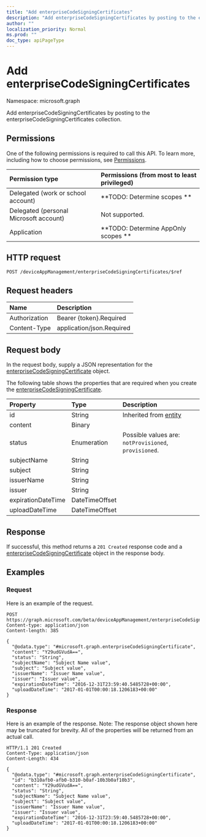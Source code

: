 ```yaml
---
title: "Add enterpriseCodeSigningCertificates"
description: "Add enterpriseCodeSigningCertificates by posting to the enterpriseCodeSigningCertificates collection."
author: ""
localization_priority: Normal
ms.prod: ""
doc_type: apiPageType
---
```


# Add enterpriseCodeSigningCertificates

Namespace: microsoft.graph

Add enterpriseCodeSigningCertificates by posting to the enterpriseCodeSigningCertificates collection.

## Permissions
One of the following permissions is required to call this API. To learn more, including how to choose permissions, see [Permissions](/concepts/permissions-reference.md).

|Permission type|Permissions (from most to least privileged)|
|:---|:---|
|Delegated (work or school account)|**TODO: Determine scopes **|
|Delegated (personal Microsoft account)|Not supported.|
|Application|**TODO: Determine AppOnly scopes **|

## HTTP request
<!-- {
  "blockType": "ignored"
}
-->
``` http
POST /deviceAppManagement/enterpriseCodeSigningCertificates/$ref
```

## Request headers
|Name|Description|
|:---|:---|
|Authorization|Bearer {token}.Required|
|Content-Type|application/json.Required|

## Request body
In the request body, supply a JSON representation for the [enterpriseCodeSigningCertificate](../resources/enterprisecodesigningcertificate.md) object.

The following table shows the properties that are required when you create the [enterpriseCodeSigningCertificate](../resources/enterprisecodesigningcertificate.md).

|Property|Type|Description|
|:---|:---|:---|
|id|String| Inherited from [entity](../resources/entity.md)|
|content|Binary||
|status|Enumeration| Possible values are: `notProvisioned`, `provisioned`.|
|subjectName|String||
|subject|String||
|issuerName|String||
|issuer|String||
|expirationDateTime|DateTimeOffset||
|uploadDateTime|DateTimeOffset||



## Response
If successful, this method returns a `201 Created` response code and a [enterpriseCodeSigningCertificate](../resources/enterprisecodesigningcertificate.md) object in the response body.

## Examples

### Request
Here is an example of the request.
<!-- {
  "blockType": "request",
  "name": "create_enterprisecodesigningcertificate_from_"
}
-->
``` http
POST https://graph.microsoft.com/beta/deviceAppManagement/enterpriseCodeSigningCertificates
Content-type: application/json
Content-length: 385

{
  "@odata.type": "#microsoft.graph.enterpriseCodeSigningCertificate",
  "content": "Y29udGVudA==",
  "status": "String",
  "subjectName": "Subject Name value",
  "subject": "Subject value",
  "issuerName": "Issuer Name value",
  "issuer": "Issuer value",
  "expirationDateTime": "2016-12-31T23:59:40.5485728+00:00",
  "uploadDateTime": "2017-01-01T00:00:18.1206183+00:00"
}
```

### Response
Here is an example of the response. Note: The response object shown here may be truncated for brevity. All of the properties will be returned from an actual call.
<!-- {
  "blockType": "response",
  "truncated": true,
  "@odata.type": "microsoft.graph.enterprisecodesigningcertificate"
}
-->
``` http
HTTP/1.1 201 Created
Content-Type: application/json
Content-Length: 434

{
  "@odata.type": "#microsoft.graph.enterpriseCodeSigningCertificate",
  "id": "b310afb0-afb0-b310-b0af-10b3b0af10b3",
  "content": "Y29udGVudA==",
  "status": "String",
  "subjectName": "Subject Name value",
  "subject": "Subject value",
  "issuerName": "Issuer Name value",
  "issuer": "Issuer value",
  "expirationDateTime": "2016-12-31T23:59:40.5485728+00:00",
  "uploadDateTime": "2017-01-01T00:00:18.1206183+00:00"
}
```

